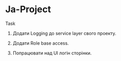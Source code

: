 # Ja-Project
Task
1. Додати Logging до service layer свого проекту.

2. Додати Role base access.

3. Попрацювати над UI логін сторінки.

